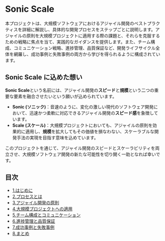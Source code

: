 # Sonic Scale

本プロジェクトは、大規模ソフトウェアにおけるアジャイル開発のベストプラクティスを詳細に解説し、具体的な開発プロセスをステップごとに説明します。アジャイルの原則を大規模プロジェクトに適用する際の課題と、それらを克服するための戦略に焦点を当て、実践的なガイダンスを提供します。また、チーム構成、コミュニケーション戦略、進捗管理、品質保証など、開発ライフサイクル全体を網羅し、成功事例と失敗事例の両方から学びを得られるように構成されています。

## Sonic Scale に込めた想い

**Sonic Scale**という名前には、アジャイル開発の**スピード**と**規模**という二つの重要な要素を融合させたいという願いが込められています。

*   **Sonic (ソニック)**：音速のように、変化の激しい現代のソフトウェア開発において、迅速かつ柔軟に対応できるアジャイル開発の**スピード感**を象徴しています。
*   **Scale (スケール)**：大規模プロジェクトにおいても、アジャイルの原則を効果的に適用し、**規模**を拡大してもその価値を損なわない、スケーラブルな開発手法の実現を目指す意味を込めています。

このプロジェクトを通じて、アジャイル開発のスピードとスケーラビリティを両立させ、大規模ソフトウェア開発の新たな可能性を切り開く一助となれば幸いです。


## 目次
- [1.はじめに](doc/1.はじめに.md)
- [2.プロセスとは](doc/2.プロセスとは.md)
- [3.アジャイル開発の原則](doc/3.アジャイル開発の原則.md)
- [4.大規模プロジェクトへの適用](doc/4.大規模プロジェクトへの適用.md)
- [5.チーム構成とコミュニケーション](doc/5.チーム構成とコミュニケーション.md)
- [6.進捗管理と品質保証](doc/6.進捗管理と品質保証.md)
- [7.成功事例と失敗事例](doc/7.成功事例と失敗事例.md)
- [8.まとめ](doc/8.まとめ.md)
